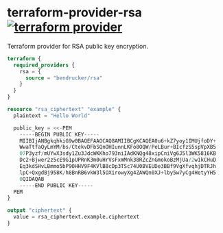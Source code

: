 # terraform-provider-rsa [![terraform provider](https://img.shields.io/badge/terraform-registry-623CE4)](https://registry.terraform.io/providers/bendrucker/rsa/latest)

Terraform provider for RSA public key encryption. 

```tf
terraform {
  required_providers {
    rsa = {
      source = "bendrucker/rsa"
    }
  }
}

resource "rsa_ciphertext" "example" {
  plaintext = "Hello World"

  public_key = <<-PEM
    -----BEGIN PUBLIC KEY-----
    MIIBIjANBgkqhkiG9w0BAQEFAAOCAQ8AMIIBCgKCAQEA0u6+kZ7yoy1IMUjfoDY+
    WwaTtfaQyLmYM/bs/CtekvDFbSQnOHIunnLKFo8OQW/PeLBur+BIcfzS5spVpXB5
    07P3yzf/mUYwX3sdy1Zu3JdcWKKho793niIAdKNQg48xipCniVg6J5l3WK5816KB
    Dc2+Bjwer2z5cE9G1pUPRnK3m0uHrVsFxmMnk38RZcZnGmokoBzMjUa/2w1kCHuD
    Eq3kdSHvLBmmo5bP9OHHV9F4KVlB8cDp3TSc74U0BVEUDe3BBf9VgXfvqhjDTRJh
    lpC+QxgdBj958K/h8BnRB6vkW3l5OXirowyXg4ZAWQn0XJ+lby5w7yCg4HetyYH5
    0QIDAQAB
    -----END PUBLIC KEY-----
  PEM
}

output "ciphertext" {
  value = rsa_ciphertext.example.ciphertext
}
```

